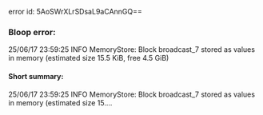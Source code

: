 error id: 5AoSWrXLrSDsaL9aCAnnGQ==
### Bloop error:

25/06/17 23:59:25 INFO MemoryStore: Block broadcast_7 stored as values in memory (estimated size 15.5 KiB, free 4.5 GiB)
#### Short summary: 

25/06/17 23:59:25 INFO MemoryStore: Block broadcast_7 stored as values in memory (estimated size 15....